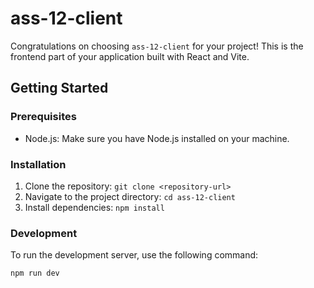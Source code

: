 # ass-12-client

Congratulations on choosing `ass-12-client` for your project! This is the frontend part of your application built with React and Vite.

## Getting Started

### Prerequisites
- Node.js: Make sure you have Node.js installed on your machine.

### Installation
1. Clone the repository: `git clone <repository-url>`
2. Navigate to the project directory: `cd ass-12-client`
3. Install dependencies: `npm install`

### Development
To run the development server, use the following command:

```bash
npm run dev
